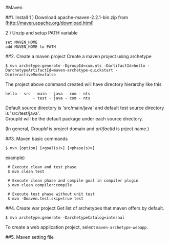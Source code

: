 #Maven

##1. Install
1 ) Download apache-maven-2.2.1-bin.zip from [http://maven.apache.org/download.html]  

2 ) Unzip and setup PATH variable
```
set MAVEN_HOME
add MAVEN_HOME to PATH
```
##2. Create a maven project
Create a maven project using archetype

```
$ mvn archetype:generate -DgroupId=com.nts -DartifactId=hello -DarchetypeArtifactId=maven-archetype-quickstart -DinteractiveMode=false
```

The project above command created will have directory hierarchy like this  

```
hello - src - main - java - com - nts
            - test - java - com - nts

```
Default source directory is 'src/main/java' and default test source directory is 'src/test/java'.  
GroupId will be the default package under each source directory.

(In general, *GroupId* is project domain and *artifactId* is prject name.)


##3. Maven basic commands
```
$ mvn [option] [<goal(s)>] [<phase(s)>]
```

example)
```
 # Execute clean and test phase
 $ mvn clean test

 # Execute clean phase and compile goal in compiler plugin
 $ mvn clean compiler:compile

 # Execute test phase without unit test
 $ mvn -Dmaven.test.skip=true test
```

##4. Create war project
Get list of archetypes that maven offers by default.

```
$ mvn archetype:generate -DarchetypeCatalog=internal
```

To create a web application project, select `maven-archetype-webapp`.

##5. Maven setting file

